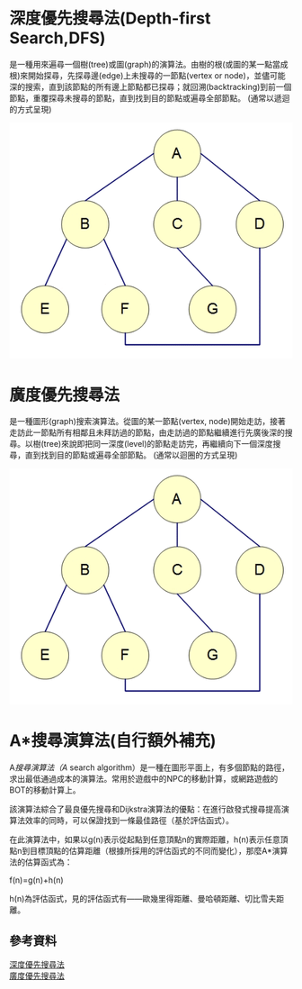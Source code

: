 # 深度優先搜尋法(Depth-first Search,DFS)

是一種用來遍尋一個樹(tree)或圖(graph)的演算法。由樹的根(或圖的某一點當成 根)來開始探尋，先探尋邊(edge)上未搜尋的一節點(vertex or node)，並儘可能深的搜索，直到該節點的所有邊上節點都已探尋；就回溯(backtracking)到前一個節點，重覆探尋未搜尋的節點，直到找到目的節點或遍尋全部節點。
(通常以遞迴的方式呈現)

![dfs](graph-dfs-answer.gif)

# 廣度優先搜尋法

是一種圖形(graph)搜索演算法。從圖的某一節點(vertex, node)開始走訪，接著走訪此一節點所有相鄰且未拜訪過的節點，由走訪過的節點繼續進行先廣後深的搜尋。以樹(tree)來說即把同一深度(level)的節點走訪完，再繼續向下一個深度搜尋，直到找到目的節點或遍尋全部節點。
(通常以迴圈的方式呈現)

![bfs](BFS.gif)

# A*搜尋演算法(自行額外補充)
A*搜尋演算法（A* search algorithm）是一種在圖形平面上，有多個節點的路徑，求出最低通過成本的演算法。常用於遊戲中的NPC的移動計算，或網路遊戲的BOT的移動計算上。

該演算法綜合了最良優先搜尋和Dijkstra演算法的優點：在進行啟發式搜尋提高演算法效率的同時，可以保證找到一條最佳路徑（基於評估函式）。

在此演算法中，如果以g(n)表示從起點到任意頂點n的實際距離，h(n)表示任意頂點n到目標頂點的估算距離（根據所採用的評估函式的不同而變化），那麼A*演算法的估算函式為：

f(n)=g(n)+h(n)

h(n)為評估函式，見的評估函式有——歐幾里得距離、曼哈頓距離、切比雪夫距離。


## 參考資料
[深度優先搜尋法](http://simonsays-tw.com/web/DFS-BFS/DepthFirstSearch.html) \
[廣度優先搜尋法](http://simonsays-tw.com/web/DFS-BFS/BreadthFirstSearch.html)
